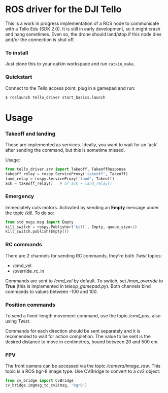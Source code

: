 # ROS driver for the DJI Tello 

This is a work in progress implementation of a ROS node to communicate with a Tello Edu (SDK 2.0). It is still in early development, so it might crash and hang sometimes. Even so, the drone should land/stop if this node dies and/or the connection is shut off.

### To install

Just clone this to your catkin workspace and run `catkin_make`.

### Quickstart

Connect to the Tello access point, plug in a gamepad and run:

```sh
$ roslaunch tello_driver start_basics.launch
```

# Usage

### Takeoff and landing

Those are implemented as services. Ideally, you want to wait for an 'ack' after sending the command, but this is sometime missed.

Usage:

```python
from tello_driver.srv import Takeoff, TakeoffResponse
takeoff_relay = rospy.ServiceProxy('takeoff', Takeoff)
land_relay = rospy.ServiceProxy('land', Takeoff)
ack = takeoff_relay()   # or ack = land_relay()
```


### Emergency

Immediately cuts motors. Activated by sending an **Empty** message under the topic /kill. To do so:

```python
from std_msgs.msg import Empty
kill_switch = rospy.Publisher('kill', Empty, queue_size=1)
kill_switch.publish(Empty())
```


### RC commands

There are 2 channels for sending RC commands, they're both *Twist* topics:

- /cmd_vel
- /override_rc_in

Commands are sent to */cmd_vel* by default. To switch, set */man_override* to **True** (this is implemented in *teleop_gamepad.py*). Both channels bind commands to values between -100 and 100.


### Position commands

To send a fixed-length movement command, use the topic */cmd_pos*, also using *Twist*.

Commands for each direction should be sent separately and it is recomended to wait for action completion. The value to be sent is the desired distance to move in centimetres, bound between 20 and 500 cm.


### FPV

The front camera can be accessed via the topic */camera/image_raw*. This topic is a ROS bgr-8 image type. Use CVBridge to convert to a cv2 object:

```python
from cv_bridge import CvBridge
cv_bridge.imgmsg_to_cv2(msg, 'bgr8')
```
